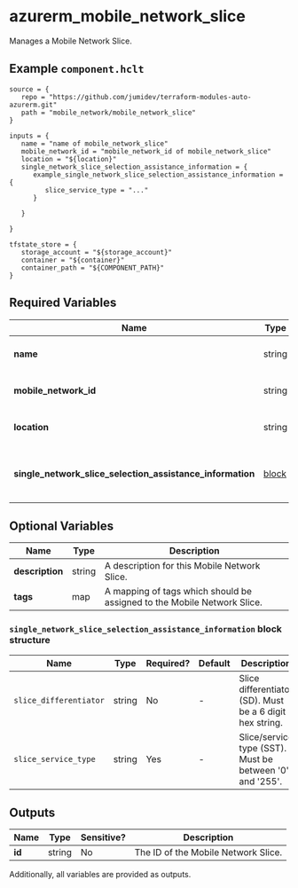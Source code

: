 # azurerm_mobile_network_slice

Manages a Mobile Network Slice.

## Example `component.hclt`

```hcl
source = {
   repo = "https://github.com/jumidev/terraform-modules-auto-azurerm.git" 
   path = "mobile_network/mobile_network_slice" 
}

inputs = {
   name = "name of mobile_network_slice" 
   mobile_network_id = "mobile_network_id of mobile_network_slice" 
   location = "${location}" 
   single_network_slice_selection_assistance_information = {
      example_single_network_slice_selection_assistance_information = {
         slice_service_type = "..."   
      }
  
   }
 
}

tfstate_store = {
   storage_account = "${storage_account}" 
   container = "${container}" 
   container_path = "${COMPONENT_PATH}" 
}

```

## Required Variables

| Name | Type |  Description |
| ---- | --------- |  ----------- |
| **name** | string |  Specifies the name which should be used for this Mobile Network Slice. Changing this forces a new Mobile Network Slice to be created. | 
| **mobile_network_id** | string |  The ID of Mobile Network which the Mobile Network Slice belongs to. Changing this forces a new Mobile Network Slice to be created. | 
| **location** | string |  Specifies the Azure Region where the Mobile Network Slice should exist. Changing this forces a new Mobile Network Slice to be created. | 
| **single_network_slice_selection_assistance_information** | [block](#single_network_slice_selection_assistance_information-block-structure) |  A `single_network_slice_selection_assistance_information` block. Single-network slice selection assistance information (S-NSSAI). Unique at the scope of a mobile network. | 

## Optional Variables

| Name | Type |  Description |
| ---- | --------- |  ----------- |
| **description** | string |  A description for this Mobile Network Slice. | 
| **tags** | map |  A mapping of tags which should be assigned to the Mobile Network Slice. | 

### `single_network_slice_selection_assistance_information` block structure

| Name | Type | Required? | Default | Description |
| ---- | ---- | --------- | ------- | ----------- |
| `slice_differentiator` | string | No | - | Slice differentiator (SD). Must be a 6 digit hex string. |
| `slice_service_type` | string | Yes | - | Slice/service type (SST). Must be between '0' and '255'. |



## Outputs

| Name | Type | Sensitive? | Description |
| ---- | ---- | --------- | --------- |
| **id** | string | No  | The ID of the Mobile Network Slice. | 

Additionally, all variables are provided as outputs.
